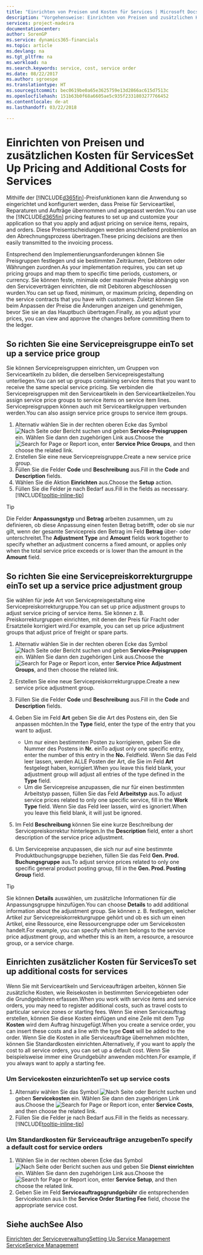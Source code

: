 ```yaml
---
title: "Einrichten von Preisen und Kosten für Services | Microsoft Docs"
description: "Vorgehensweise: Einrichten von Preisen und zusätzlichen Kosten für Services."
services: project-madeira
documentationcenter: 
author: SorenGP
ms.service: dynamics365-financials
ms.topic: article
ms.devlang: na
ms.tgt_pltfrm: na
ms.workload: na
ms.search.keywords: service, cost, service order
ms.date: 08/22/2017
ms.author: sgroespe
ms.translationtype: HT
ms.sourcegitcommit: bec0619be0a65e3625759e13d2866ac615d7513c
ms.openlocfilehash: 151b63b0f68a6605ae5c935f2331803277766452
ms.contentlocale: de-at
ms.lasthandoff: 03/22/2018

---
```


# <a name="set-up-pricing-and-additional-costs-for-services"></a><span data-ttu-id="45084-103">Einrichten von Preisen und zusätzlichen Kosten für Services</span><span class="sxs-lookup"><span data-stu-id="45084-103">Set Up Pricing and Additional Costs for Services</span></span>
<span data-ttu-id="45084-104">Mithilfe der [!INCLUDE[d365fin](includes/d365fin_md.md)]-Preisfunktionen kann die Anwendung so eingerichtet und konfiguriert werden, dass Preise für Serviceartikel, Reparaturen und Aufträge übernommen und angepasst werden.</span><span class="sxs-lookup"><span data-stu-id="45084-104">You can use the [!INCLUDE[d365fin](includes/d365fin_md.md)] pricing features to set up and customize your application so that you apply and adjust pricing on service items, repairs, and orders.</span></span> <span data-ttu-id="45084-105">Diese Preisentscheidungen werden anschließend problemlos an den Abrechnungsprozess übertragen.</span><span class="sxs-lookup"><span data-stu-id="45084-105">These pricing decisions are then easily transmitted to the invoicing process.</span></span>  
  
<span data-ttu-id="45084-106">Entsprechend den Implementierungsanforderungen können Sie Preisgruppen festlegen und sie bestimmten Zeiträumen, Debitoren oder Währungen zuordnen.</span><span class="sxs-lookup"><span data-stu-id="45084-106">As your implementation requires, you can set up pricing groups and map them to specific time periods, customers, or currency.</span></span> <span data-ttu-id="45084-107">Sie können feste, minimale oder maximale Preise abhängig von den Serviceverträgen einrichten, die mit Debitoren abgeschlossen wurden.</span><span class="sxs-lookup"><span data-stu-id="45084-107">You can set up fixed, minimum, or maximum pricing, depending on the service contracts that you have with customers.</span></span> <span data-ttu-id="45084-108">Zuletzt können Sie beim Anpassen der Preise die Änderungen anzeigen und genehmigen, bevor Sie sie an das Hauptbuch übertragen.</span><span class="sxs-lookup"><span data-stu-id="45084-108">Finally, as you adjust your prices, you can view and approve the changes before committing them to the ledger.</span></span>  

## <a name="to-set-up-a-service-price-group"></a><span data-ttu-id="45084-109">So richten Sie eine Servicepreisgruppe ein</span><span class="sxs-lookup"><span data-stu-id="45084-109">To set up a service price group</span></span>
<span data-ttu-id="45084-110">Sie können Servicepreisgruppen einrichten, um Gruppen von Serviceartikeln zu bilden, die derselben Servicepreisgestaltung unterliegen.</span><span class="sxs-lookup"><span data-stu-id="45084-110">You can set up groups containing service items that you want to receive the same special service pricing.</span></span> <span data-ttu-id="45084-111">Sie verbinden die Servicepreisgruppen mit den Serviceartikeln in den Serviceartikelzeilen.</span><span class="sxs-lookup"><span data-stu-id="45084-111">You assign service price groups to service items on service item lines.</span></span> <span data-ttu-id="45084-112">Servicepreisgruppen können auch mit Serviceartikelgruppen verbunden werden.</span><span class="sxs-lookup"><span data-stu-id="45084-112">You can also assign service price groups to service item groups.</span></span>  

1. <span data-ttu-id="45084-113">Alternativ wählen Sie in der rechten oberen Ecke das Symbol ![Nach Seite oder Bericht suchen](media/ui-search/search_small.png "Nach Seite oder Bericht suchen") und geben **Service-Preisgruppen** ein. Wählen Sie dann den zugehörigen Link aus.</span><span class="sxs-lookup"><span data-stu-id="45084-113">Choose the ![Search for Page or Report](media/ui-search/search_small.png "Search for Page or Report icon") icon, enter **Service Price Groups**, and then choose the related link.</span></span>  
2. <span data-ttu-id="45084-114">Erstellen Sie eine neue Servicepreisgruppe.</span><span class="sxs-lookup"><span data-stu-id="45084-114">Create a new service price group.</span></span>  
3. <span data-ttu-id="45084-115">Füllen Sie die Felder **Code** und **Beschreibung** aus.</span><span class="sxs-lookup"><span data-stu-id="45084-115">Fill in the **Code** and **Description** fields.</span></span>  
4. <span data-ttu-id="45084-116">Wählen Sie die Aktion **Einrichten** aus.</span><span class="sxs-lookup"><span data-stu-id="45084-116">Choose the **Setup** action.</span></span>  
2. <span data-ttu-id="45084-117">Füllen Sie die Felder je nach Bedarf aus.</span><span class="sxs-lookup"><span data-stu-id="45084-117">Fill in the fields as necessary.</span></span> [!INCLUDE[tooltip-inline-tip](includes/tooltip-inline-tip_md.md)]  

 > [!Tip]
 > <span data-ttu-id="45084-118">Die Felder **Anpassungstyp** und **Betrag** arbeiten zusammen, um zu definieren, ob diese Anpassung einen festen Betrag betrifft, oder ob sie nur gilt, wenn der gesamte Servicepreis den Betrag im Feld **Betrag** über- oder unterschreitet.</span><span class="sxs-lookup"><span data-stu-id="45084-118">The **Adjustment Type** and **Amount** fields work together to specify whether an adjustment concerns a fixed amount, or applies only when the total service price exceeds or is lower than the amount in the **Amount** field.</span></span>  

## <a name="to-set-up-a-service-price-adjustment-group"></a><span data-ttu-id="45084-119">So richten Sie eine Servicepreiskorrekturgruppe ein</span><span class="sxs-lookup"><span data-stu-id="45084-119">To set up a service price adjustment group</span></span>  
<span data-ttu-id="45084-120">Sie wählen für jede Art von Servicepreisgestaltung eine Servicepreiskorrekturgruppe.</span><span class="sxs-lookup"><span data-stu-id="45084-120">You can set up price adjustment groups to adjust service pricing of service items.</span></span> <span data-ttu-id="45084-121">Sie können z. B. Preiskorrekturgruppen einrichten, mit denen der Preis für Fracht oder Ersatzteile korrigiert wird.</span><span class="sxs-lookup"><span data-stu-id="45084-121">For example, you can set up price adjustment groups that adjust price of freight or spare parts.</span></span>  
  
1. <span data-ttu-id="45084-122">Alternativ wählen Sie in der rechten oberen Ecke das Symbol ![Nach Seite oder Bericht suchen](media/ui-search/search_small.png "Nach Seite oder Bericht suchen") und geben **Service-Preisgruppen** ein. Wählen Sie dann den zugehörigen Link aus.</span><span class="sxs-lookup"><span data-stu-id="45084-122">Choose the ![Search for Page or Report](media/ui-search/search_small.png "Search for Page or Report icon") icon, enter **Service Price Adjustment Groups**, and then choose the related link.</span></span>  
2. <span data-ttu-id="45084-123">Erstellen Sie eine neue Servicepreiskorrekturgruppe.</span><span class="sxs-lookup"><span data-stu-id="45084-123">Create a new service price adjustment group.</span></span>  
3. <span data-ttu-id="45084-124">Füllen Sie die Felder **Code** und **Beschreibung** aus.</span><span class="sxs-lookup"><span data-stu-id="45084-124">Fill in the **Code** and **Description** fields.</span></span>  
4. <span data-ttu-id="45084-125">Geben Sie im Feld **Art** geben Sie die Art des Postens ein, den Sie anpassen möchten.</span><span class="sxs-lookup"><span data-stu-id="45084-125">In the **Type** field, enter the type of the entry that you want to adjust.</span></span>  
  
    * <span data-ttu-id="45084-126">Um nur einen bestimmten Posten zu korrigieren, geben Sie die Nummer des Postens in **Nr.** ein</span><span class="sxs-lookup"><span data-stu-id="45084-126">To adjust only one specific entry, enter the number of this entry in the **No.**</span></span> <span data-ttu-id="45084-127">Feld</span><span class="sxs-lookup"><span data-stu-id="45084-127">field.</span></span> <span data-ttu-id="45084-128">Wenn Sie das Feld leer lassen, werden ALLE Posten der Art, die Sie im Feld **Art** festgelegt haben, korrigiert.</span><span class="sxs-lookup"><span data-stu-id="45084-128">When you leave this field blank, your adjustment group will adjust all entries of the type defined in the **Type** field.</span></span>  
    * <span data-ttu-id="45084-129">Um die Servicepreise anzupassen, die nur für einen bestimmten Arbeitstyp passen, füllen Sie das Feld **Arbeitstyp** aus.</span><span class="sxs-lookup"><span data-stu-id="45084-129">To adjust service prices related to only one specific service, fill in the **Work Type** field.</span></span> <span data-ttu-id="45084-130">Wenn Sie das Feld leer lassen, wird es ignoriert.</span><span class="sxs-lookup"><span data-stu-id="45084-130">When you leave this field blank, it will just be ignored.</span></span>  
  
5. <span data-ttu-id="45084-131">Im Feld **Beschreibung** können Sie eine kurze Beschreibung der Servicepreiskorrektur hinterlegen.</span><span class="sxs-lookup"><span data-stu-id="45084-131">In the **Description** field, enter a short description of the service price adjustment.</span></span>  
6. <span data-ttu-id="45084-132">Um Servicepreise anzupassen, die sich nur auf eine bestimmte Produktbuchungsgruppe beziehen, füllen Sie das Feld **Gen. Prod. Buchungsgruppe** aus.</span><span class="sxs-lookup"><span data-stu-id="45084-132">To adjust service prices related to only one specific general product posting group, fill in the **Gen. Prod. Posting Group** field.</span></span>

> [!Tip]
> <span data-ttu-id="45084-133">Sie können **Details** auswählen, um zusätzliche Informationen für die Anpassungsgruppe hinzufügen.</span><span class="sxs-lookup"><span data-stu-id="45084-133">You can choose **Details** to add additional information about the adjustment group.</span></span> <span data-ttu-id="45084-134">Sie können z. B. festlegen, welcher Artikel zur Servicepreiskorrekturgruppe gehört und ob es sich um einen Artikel, eine Ressource, eine Ressourcengruppe oder um Servicekosten handelt.</span><span class="sxs-lookup"><span data-stu-id="45084-134">For example, you can specify which item belongs to the service price adjustment group, and whether this is an item, a resource, a resource group, or a service charge.</span></span>  

## <a name="to-set-up-additional-costs-for-services"></a><span data-ttu-id="45084-135">Einrichten zusätzlicher Kosten für Services</span><span class="sxs-lookup"><span data-stu-id="45084-135">To set up additional costs for services</span></span>
<span data-ttu-id="45084-136">Wenn Sie mit Serviceartikeln und Serviceaufträgen arbeiten, können Sie zusätzliche Kosten, wie Reisekosten in bestimmten Servicegebieten oder die Grundgebühren erfassen.</span><span class="sxs-lookup"><span data-stu-id="45084-136">When you work with service items and service orders, you may need to register additional costs, such as travel costs to particular service zones or starting fees.</span></span> <span data-ttu-id="45084-137">Wenn Sie einen Serviceauftrag erstellen, können Sie diese Kosten einfügen und eine Zeile mit dem Typ **Kosten** wird dem Auftrag hinzugefügt.</span><span class="sxs-lookup"><span data-stu-id="45084-137">When you create a service order, you can insert these costs and a line with the type **Cost** will be added to the order.</span></span> <span data-ttu-id="45084-138">Wenn Sie die Kosten in alle Serviceaufträge übernehmen möchten, können Sie Standardkosten einrichten.</span><span class="sxs-lookup"><span data-stu-id="45084-138">Alternatively, if you want to apply the cost to all service orders, you can set up a default cost.</span></span> <span data-ttu-id="45084-139">Wenn Sie beispielsweise immer eine Grundgebühr anwenden möchten.</span><span class="sxs-lookup"><span data-stu-id="45084-139">For example, if you always want to apply a starting fee.</span></span>
  
### <a name="to-set-up-service-costs"></a><span data-ttu-id="45084-140">Um Servicekosten einzurichten</span><span class="sxs-lookup"><span data-stu-id="45084-140">To set up service costs</span></span>
1. <span data-ttu-id="45084-141">Alternativ wählen Sie das Symbol ![Nach Seite oder Bericht suchen](media/ui-search/search_small.png "Nach Seite oder Bericht suchen") und geben **Servicekosten** ein. Wählen Sie dann den zugehörigen Link aus.</span><span class="sxs-lookup"><span data-stu-id="45084-141">Choose the ![Search for Page or Report](media/ui-search/search_small.png "Search for Page or Report icon") icon, enter **Service Costs**, and then choose the related link.</span></span> 
2. <span data-ttu-id="45084-142">Füllen Sie die Felder je nach Bedarf aus.</span><span class="sxs-lookup"><span data-stu-id="45084-142">Fill in the fields as necessary.</span></span> [!INCLUDE[tooltip-inline-tip](includes/tooltip-inline-tip_md.md)]  

### <a name="to-specify-a-default-cost-for-service-orders"></a><span data-ttu-id="45084-143">Um Standardkosten für Serviceaufträge anzugeben</span><span class="sxs-lookup"><span data-stu-id="45084-143">To specify a default cost for service orders</span></span>
1. <span data-ttu-id="45084-144">Wählen Sie in der rechten oberen Ecke das Symbol ![Nach Seite oder Bericht suchen](media/ui-search/search_small.png "Nach Seite oder Bericht suchen") aus und geben Sie **Dienst einrichten** ein. Wählen Sie dann den zugehörigen Link aus.</span><span class="sxs-lookup"><span data-stu-id="45084-144">Choose the ![Search for Page or Report](media/ui-search/search_small.png "Search for Page or Report icon") icon, enter **Service Setup**, and then choose the related link.</span></span> 
2. <span data-ttu-id="45084-145">Geben Sie im Feld **Serviceauftragsgrundgebühr** die entsprechenden Servicekosten aus.</span><span class="sxs-lookup"><span data-stu-id="45084-145">In the **Service Order Starting Fee** field, choose the appropriate service cost.</span></span>

## <a name="see-also"></a><span data-ttu-id="45084-146">Siehe auch</span><span class="sxs-lookup"><span data-stu-id="45084-146">See Also</span></span>
[<span data-ttu-id="45084-147">Einrichten der Serviceverwaltung</span><span class="sxs-lookup"><span data-stu-id="45084-147">Setting Up Service Management</span></span>](service-setup-service.md)  
[<span data-ttu-id="45084-148">Service</span><span class="sxs-lookup"><span data-stu-id="45084-148">Service Management</span></span>](service-service.md)  

